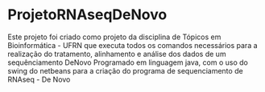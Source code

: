 # ProjetoRNAseqDeNovo

Este projeto foi criado como projeto da disciplina de Tópicos em Bioinformática - UFRN que executa todos os comandos necessários para a realização do tratamento, alinhamento e análise dos dados de um sequênciamento DeNovo
Programado em linguagem java, com o uso do swing do netbeans para a criação do programa de sequenciamento de RNAseq - De Novo
